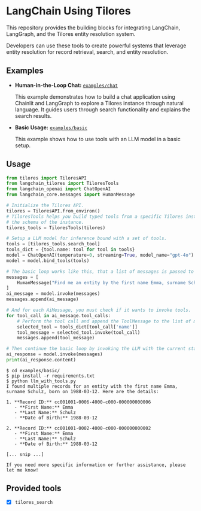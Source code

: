 # LangChain Using Tilores

This repository provides the building blocks for integrating LangChain, LangGraph, and the
Tilores entity resolution system.

Developers can use these tools to create powerful systems that leverage entity resolution
for record retrieval, search, and entity resolution.

## Examples

* **Human-in-the-Loop Chat:** [`examples/chat`](https://github.com/tilotech/langchain-tilores/tree/main/examples/chat)

    This example demonstrates how to build a chat application using Chainlit and LangGraph to explore a Tilores instance through natural language. It guides users through search functionality and explains the search results.

* **Basic Usage:** [`examples/basic`](https://github.com/tilotech/langchain-tilores/tree/main/examples/basic)

    This example shows how to use tools with an LLM model in a basic setup.

## Usage

```python
from tilores import TiloresAPI
from langchain_tilores import TiloresTools
from langchain_openai import ChatOpenAI
from langchain_core.messages import HumanMessage

# Initialize the Tilores API.
tilores = TiloresAPI.from_environ()
# TiloresTools helps you build typed tools from a specific Tilores instance, typed according to
# the schema of the instance.
tilores_tools = TiloresTools(tilores)

# Setup a LLM model for inference bound with a set of tools.
tools = [tilores_tools.search_tool]
tools_dict = {tool.name: tool for tool in tools}
model = ChatOpenAI(temperature=0, streaming=True, model_name="gpt-4o")
model = model.bind_tools(tools)

# The basic loop works like this, that a list of messages is passed to the LLM
messages = [
    HumanMessage("Find me an entity by the first name Emma, surname Schulz, born on 1988-03-12")
]
ai_message = model.invoke(messages)
messages.append(ai_message)

# And for each AiMessage, you must check if it wants to invoke tools.
for tool_call in ai_message.tool_calls:
    # Perform the tool call and append the ToolMessage to the list of messages
    selected_tool = tools_dict[tool_call['name']]
    tool_message = selected_tool.invoke(tool_call)
    messages.append(tool_message)

# Then continue the basic loop by invoking the LLM with the current state, passing the list of messages.
ai_response = model.invoke(messages)
print(ai_response.content)
```

```console
$ cd examples/basic/
$ pip install -r requirements.txt
$ python llm_with_tools.py
I found multiple records for an entity with the first name Emma, surname Schulz, born on 1988-03-12. Here are the details:

1. **Record ID:** cc001001-0006-4000-c000-000000000006
   - **First Name:** Emma
   - **Last Name:** Schulz
   - **Date of Birth:** 1988-03-12

2. **Record ID:** cc001001-0002-4000-c000-000000000002
   - **First Name:** Emma
   - **Last Name:** Schulz
   - **Date of Birth:** 1988-03-12

[... snip ...]

If you need more specific information or further assistance, please let me know!
```

## Provided tools

- [x] `tilores_search`

